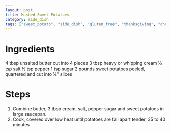 ```yaml
---
layout: post
title: Mashed Sweet Potatoes
category: side_dish
tags: ["sweet_potato", "side_dish", "gluten_free", "thanksgiving", "christmas"]
---
```


# Ingredients

4	tbsp unsalted butter cut into 4 pieces
3	tbsp heavy or whipping cream
½	tsp salt
½	tsp pepper
1	tsp sugar
2	pounds sweet potatoes peeled, quartered and cut into ¼" slices

# Steps

1. Combine butter, 3 tbsp cream, salt, pepper sugar and sweet potatoes in large saucepan.  
2. Cook, covered over low heat until potatoes are fall apart tender, 35 to 40 minutes